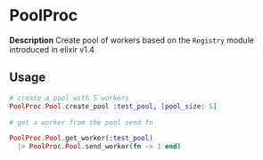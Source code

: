 # PoolProc

**Description**
Create pool of workers based on the `Registry` module introduced in elixir v1.4

## Usage

```elixir
# create a pool with 5 workers
PoolProc.Pool.create_pool :test_pool, [pool_size: 5]

# get a worker from the pool send fn

PoolProc.Pool.get_worker(:test_pool)
  |> PoolProc.Pool.send_worker(fn -> 1 end)
```
